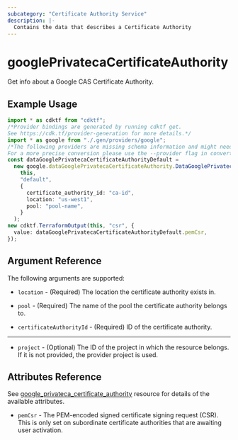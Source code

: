 ```yaml
---
subcategory: "Certificate Authority Service"
description: |-
  Contains the data that describes a Certificate Authority
---
```


# googlePrivatecaCertificateAuthority

Get info about a Google CAS Certificate Authority.

## Example Usage

```typescript
import * as cdktf from "cdktf";
/*Provider bindings are generated by running cdktf get.
See https://cdk.tf/provider-generation for more details.*/
import * as google from "./.gen/providers/google";
/*The following providers are missing schema information and might need manual adjustments to synthesize correctly: google.
For a more precise conversion please use the --provider flag in convert.*/
const dataGooglePrivatecaCertificateAuthorityDefault =
  new google.dataGooglePrivatecaCertificateAuthority.DataGooglePrivatecaCertificateAuthority(
    this,
    "default",
    {
      certificate_authority_id: "ca-id",
      location: "us-west1",
      pool: "pool-name",
    }
  );
new cdktf.TerraformOutput(this, "csr", {
  value: dataGooglePrivatecaCertificateAuthorityDefault.pemCsr,
});

```

## Argument Reference

The following arguments are supported:

*   `location` - (Required) The location the certificate authority exists in.

*   `pool` - (Required) The name of the pool the certificate authority belongs to.

*   `certificateAuthorityId` - (Required) ID of the certificate authority.

***

* `project` - (Optional) The ID of the project in which the resource belongs. If it
  is not provided, the provider project is used.

## Attributes Reference

See [google\_privateca\_certificate\_authority](https://registry.terraform.io/providers/hashicorp/google/latest/docs/resources/privateca_certificate_authority) resource for details of the available attributes.

* `pemCsr` - The PEM-encoded signed certificate signing request (CSR). This is only set on subordinate certificate authorities that are awaiting user activation.
